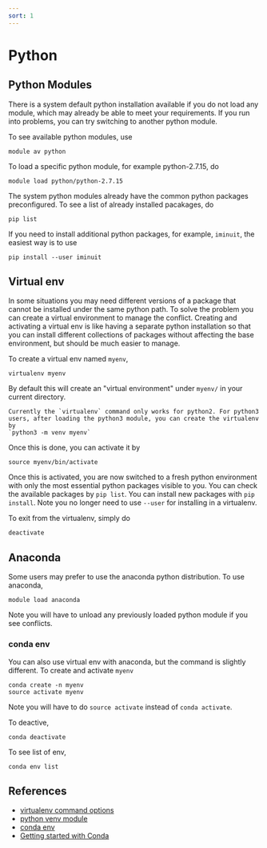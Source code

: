 ```yaml
---
sort: 1
---
```

# Python
## Python Modules
There is a system default python installation available if you do not load any module, which may already be able to meet your requirements. If you run into problems, you can try switching to another python module.

To see available python modules, use 
```
module av python
```

To load a specific python module, for example python-2.7.15, do

```
module load python/python-2.7.15
```

The system python modules already have the common python packages preconfigured. To see a list of already installed pacakages, do

```
pip list
```

If you need to install additional python packages, for example, `iminuit`, the easiest way is to use

```
pip install --user iminuit
```

## Virtual env

In some situations you may need different versions of a package that cannot be installed under the same python path. To solve the problem you can create a virtual environment to manage the conflict. Creating and activating a virtual env is like having a separate python installation so that you can install different collections of packages without affecting the base environment, but should be much easier to manage.

To create a virtual env named `myenv`,

```
virtualenv myenv
```
By default this will create an "virtual environment" under `myenv/` in your current directory. 

```warning
Currently the `virtualenv` command only works for python2. For python3 users, after loading the python3 module, you can create the virtualenv by 
`python3 -m venv myenv`
```

Once this is done, you can activate it by
```
source myenv/bin/activate
```

Once this is activated, you are now switched to a fresh python environment with only the most essential python packages visible to you. You can check the available packages by `pip list`. You can install new packages with ```pip install```. Note you no longer need to use ```--user``` for installing in a virtualenv.

To exit from the virtualenv, simply do

```
deactivate
```


## Anaconda

Some users may prefer to use the anaconda python distribution. To use anaconda,

```
module load anaconda
```

Note you will have to unload any previously loaded python module if you see conflicts.

### conda env
You can also use virtual env with anaconda, but the command is slightly different. To create and activate `myenv`

```
conda create -n myenv
source activate myenv
```
Note you will have to do `source activate` instead of `conda activate`.

To deactive,
```
conda deactivate
```

To see list of env,

```
conda env list
```

## References

* [virtualenv command options](https://virtualenv.pypa.io/en/latest/cli_interface.html)
* [python venv module](https://docs.python.org/3/library/venv.html)
* [conda env](https://docs.conda.io/projects/conda/en/latest/user-guide/tasks/manage-environments.html)
* [Getting started with Conda](https://docs.conda.io/projects/conda/en/latest/user-guide/getting-started.html)

